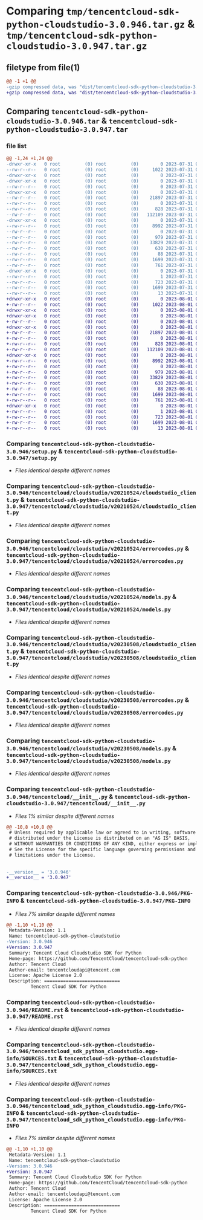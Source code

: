 # Comparing `tmp/tencentcloud-sdk-python-cloudstudio-3.0.946.tar.gz` & `tmp/tencentcloud-sdk-python-cloudstudio-3.0.947.tar.gz`

## filetype from file(1)

```diff
@@ -1 +1 @@
-gzip compressed data, was "dist/tencentcloud-sdk-python-cloudstudio-3.0.946.tar", last modified: Mon Jul 31 00:22:57 2023, max compression
+gzip compressed data, was "dist/tencentcloud-sdk-python-cloudstudio-3.0.947.tar", last modified: Tue Aug  1 00:34:10 2023, max compression
```

## Comparing `tencentcloud-sdk-python-cloudstudio-3.0.946.tar` & `tencentcloud-sdk-python-cloudstudio-3.0.947.tar`

### file list

```diff
@@ -1,24 +1,24 @@
-drwxr-xr-x   0 root         (0) root         (0)        0 2023-07-31 00:22:57.000000 tencentcloud-sdk-python-cloudstudio-3.0.946/
--rw-r--r--   0 root         (0) root         (0)     1022 2023-07-31 00:22:57.000000 tencentcloud-sdk-python-cloudstudio-3.0.946/setup.py
-drwxr-xr-x   0 root         (0) root         (0)        0 2023-07-31 00:22:57.000000 tencentcloud-sdk-python-cloudstudio-3.0.946/tencentcloud/
-drwxr-xr-x   0 root         (0) root         (0)        0 2023-07-31 00:22:57.000000 tencentcloud-sdk-python-cloudstudio-3.0.946/tencentcloud/cloudstudio/
--rw-r--r--   0 root         (0) root         (0)        0 2023-07-31 00:22:57.000000 tencentcloud-sdk-python-cloudstudio-3.0.946/tencentcloud/cloudstudio/__init__.py
-drwxr-xr-x   0 root         (0) root         (0)        0 2023-07-31 00:22:57.000000 tencentcloud-sdk-python-cloudstudio-3.0.946/tencentcloud/cloudstudio/v20210524/
--rw-r--r--   0 root         (0) root         (0)    21897 2023-07-31 00:22:57.000000 tencentcloud-sdk-python-cloudstudio-3.0.946/tencentcloud/cloudstudio/v20210524/cloudstudio_client.py
--rw-r--r--   0 root         (0) root         (0)        0 2023-07-31 00:22:57.000000 tencentcloud-sdk-python-cloudstudio-3.0.946/tencentcloud/cloudstudio/v20210524/__init__.py
--rw-r--r--   0 root         (0) root         (0)      828 2023-07-31 00:22:57.000000 tencentcloud-sdk-python-cloudstudio-3.0.946/tencentcloud/cloudstudio/v20210524/errorcodes.py
--rw-r--r--   0 root         (0) root         (0)   112109 2023-07-31 00:22:57.000000 tencentcloud-sdk-python-cloudstudio-3.0.946/tencentcloud/cloudstudio/v20210524/models.py
-drwxr-xr-x   0 root         (0) root         (0)        0 2023-07-31 00:22:57.000000 tencentcloud-sdk-python-cloudstudio-3.0.946/tencentcloud/cloudstudio/v20230508/
--rw-r--r--   0 root         (0) root         (0)     8992 2023-07-31 00:22:57.000000 tencentcloud-sdk-python-cloudstudio-3.0.946/tencentcloud/cloudstudio/v20230508/cloudstudio_client.py
--rw-r--r--   0 root         (0) root         (0)        0 2023-07-31 00:22:57.000000 tencentcloud-sdk-python-cloudstudio-3.0.946/tencentcloud/cloudstudio/v20230508/__init__.py
--rw-r--r--   0 root         (0) root         (0)      979 2023-07-31 00:22:57.000000 tencentcloud-sdk-python-cloudstudio-3.0.946/tencentcloud/cloudstudio/v20230508/errorcodes.py
--rw-r--r--   0 root         (0) root         (0)    33829 2023-07-31 00:22:57.000000 tencentcloud-sdk-python-cloudstudio-3.0.946/tencentcloud/cloudstudio/v20230508/models.py
--rw-r--r--   0 root         (0) root         (0)      630 2023-07-31 00:22:57.000000 tencentcloud-sdk-python-cloudstudio-3.0.946/tencentcloud/__init__.py
--rw-r--r--   0 root         (0) root         (0)       88 2023-07-31 00:22:57.000000 tencentcloud-sdk-python-cloudstudio-3.0.946/setup.cfg
--rw-r--r--   0 root         (0) root         (0)     1699 2023-07-31 00:22:57.000000 tencentcloud-sdk-python-cloudstudio-3.0.946/PKG-INFO
--rw-r--r--   0 root         (0) root         (0)      761 2023-07-31 00:22:57.000000 tencentcloud-sdk-python-cloudstudio-3.0.946/README.rst
-drwxr-xr-x   0 root         (0) root         (0)        0 2023-07-31 00:22:57.000000 tencentcloud-sdk-python-cloudstudio-3.0.946/tencentcloud_sdk_python_cloudstudio.egg-info/
--rw-r--r--   0 root         (0) root         (0)        1 2023-07-31 00:22:57.000000 tencentcloud-sdk-python-cloudstudio-3.0.946/tencentcloud_sdk_python_cloudstudio.egg-info/dependency_links.txt
--rw-r--r--   0 root         (0) root         (0)      723 2023-07-31 00:22:57.000000 tencentcloud-sdk-python-cloudstudio-3.0.946/tencentcloud_sdk_python_cloudstudio.egg-info/SOURCES.txt
--rw-r--r--   0 root         (0) root         (0)     1699 2023-07-31 00:22:57.000000 tencentcloud-sdk-python-cloudstudio-3.0.946/tencentcloud_sdk_python_cloudstudio.egg-info/PKG-INFO
--rw-r--r--   0 root         (0) root         (0)       13 2023-07-31 00:22:57.000000 tencentcloud-sdk-python-cloudstudio-3.0.946/tencentcloud_sdk_python_cloudstudio.egg-info/top_level.txt
+drwxr-xr-x   0 root         (0) root         (0)        0 2023-08-01 00:34:10.000000 tencentcloud-sdk-python-cloudstudio-3.0.947/
+-rw-r--r--   0 root         (0) root         (0)     1022 2023-08-01 00:34:10.000000 tencentcloud-sdk-python-cloudstudio-3.0.947/setup.py
+drwxr-xr-x   0 root         (0) root         (0)        0 2023-08-01 00:34:10.000000 tencentcloud-sdk-python-cloudstudio-3.0.947/tencentcloud/
+drwxr-xr-x   0 root         (0) root         (0)        0 2023-08-01 00:34:10.000000 tencentcloud-sdk-python-cloudstudio-3.0.947/tencentcloud/cloudstudio/
+-rw-r--r--   0 root         (0) root         (0)        0 2023-08-01 00:34:10.000000 tencentcloud-sdk-python-cloudstudio-3.0.947/tencentcloud/cloudstudio/__init__.py
+drwxr-xr-x   0 root         (0) root         (0)        0 2023-08-01 00:34:10.000000 tencentcloud-sdk-python-cloudstudio-3.0.947/tencentcloud/cloudstudio/v20210524/
+-rw-r--r--   0 root         (0) root         (0)    21897 2023-08-01 00:34:10.000000 tencentcloud-sdk-python-cloudstudio-3.0.947/tencentcloud/cloudstudio/v20210524/cloudstudio_client.py
+-rw-r--r--   0 root         (0) root         (0)        0 2023-08-01 00:34:10.000000 tencentcloud-sdk-python-cloudstudio-3.0.947/tencentcloud/cloudstudio/v20210524/__init__.py
+-rw-r--r--   0 root         (0) root         (0)      828 2023-08-01 00:34:10.000000 tencentcloud-sdk-python-cloudstudio-3.0.947/tencentcloud/cloudstudio/v20210524/errorcodes.py
+-rw-r--r--   0 root         (0) root         (0)   112109 2023-08-01 00:34:10.000000 tencentcloud-sdk-python-cloudstudio-3.0.947/tencentcloud/cloudstudio/v20210524/models.py
+drwxr-xr-x   0 root         (0) root         (0)        0 2023-08-01 00:34:10.000000 tencentcloud-sdk-python-cloudstudio-3.0.947/tencentcloud/cloudstudio/v20230508/
+-rw-r--r--   0 root         (0) root         (0)     8992 2023-08-01 00:34:10.000000 tencentcloud-sdk-python-cloudstudio-3.0.947/tencentcloud/cloudstudio/v20230508/cloudstudio_client.py
+-rw-r--r--   0 root         (0) root         (0)        0 2023-08-01 00:34:10.000000 tencentcloud-sdk-python-cloudstudio-3.0.947/tencentcloud/cloudstudio/v20230508/__init__.py
+-rw-r--r--   0 root         (0) root         (0)      979 2023-08-01 00:34:10.000000 tencentcloud-sdk-python-cloudstudio-3.0.947/tencentcloud/cloudstudio/v20230508/errorcodes.py
+-rw-r--r--   0 root         (0) root         (0)    33829 2023-08-01 00:34:10.000000 tencentcloud-sdk-python-cloudstudio-3.0.947/tencentcloud/cloudstudio/v20230508/models.py
+-rw-r--r--   0 root         (0) root         (0)      630 2023-08-01 00:34:10.000000 tencentcloud-sdk-python-cloudstudio-3.0.947/tencentcloud/__init__.py
+-rw-r--r--   0 root         (0) root         (0)       88 2023-08-01 00:34:10.000000 tencentcloud-sdk-python-cloudstudio-3.0.947/setup.cfg
+-rw-r--r--   0 root         (0) root         (0)     1699 2023-08-01 00:34:10.000000 tencentcloud-sdk-python-cloudstudio-3.0.947/PKG-INFO
+-rw-r--r--   0 root         (0) root         (0)      761 2023-08-01 00:34:10.000000 tencentcloud-sdk-python-cloudstudio-3.0.947/README.rst
+drwxr-xr-x   0 root         (0) root         (0)        0 2023-08-01 00:34:10.000000 tencentcloud-sdk-python-cloudstudio-3.0.947/tencentcloud_sdk_python_cloudstudio.egg-info/
+-rw-r--r--   0 root         (0) root         (0)        1 2023-08-01 00:34:10.000000 tencentcloud-sdk-python-cloudstudio-3.0.947/tencentcloud_sdk_python_cloudstudio.egg-info/dependency_links.txt
+-rw-r--r--   0 root         (0) root         (0)      723 2023-08-01 00:34:10.000000 tencentcloud-sdk-python-cloudstudio-3.0.947/tencentcloud_sdk_python_cloudstudio.egg-info/SOURCES.txt
+-rw-r--r--   0 root         (0) root         (0)     1699 2023-08-01 00:34:10.000000 tencentcloud-sdk-python-cloudstudio-3.0.947/tencentcloud_sdk_python_cloudstudio.egg-info/PKG-INFO
+-rw-r--r--   0 root         (0) root         (0)       13 2023-08-01 00:34:10.000000 tencentcloud-sdk-python-cloudstudio-3.0.947/tencentcloud_sdk_python_cloudstudio.egg-info/top_level.txt
```

### Comparing `tencentcloud-sdk-python-cloudstudio-3.0.946/setup.py` & `tencentcloud-sdk-python-cloudstudio-3.0.947/setup.py`

 * *Files identical despite different names*

### Comparing `tencentcloud-sdk-python-cloudstudio-3.0.946/tencentcloud/cloudstudio/v20210524/cloudstudio_client.py` & `tencentcloud-sdk-python-cloudstudio-3.0.947/tencentcloud/cloudstudio/v20210524/cloudstudio_client.py`

 * *Files identical despite different names*

### Comparing `tencentcloud-sdk-python-cloudstudio-3.0.946/tencentcloud/cloudstudio/v20210524/errorcodes.py` & `tencentcloud-sdk-python-cloudstudio-3.0.947/tencentcloud/cloudstudio/v20210524/errorcodes.py`

 * *Files identical despite different names*

### Comparing `tencentcloud-sdk-python-cloudstudio-3.0.946/tencentcloud/cloudstudio/v20210524/models.py` & `tencentcloud-sdk-python-cloudstudio-3.0.947/tencentcloud/cloudstudio/v20210524/models.py`

 * *Files identical despite different names*

### Comparing `tencentcloud-sdk-python-cloudstudio-3.0.946/tencentcloud/cloudstudio/v20230508/cloudstudio_client.py` & `tencentcloud-sdk-python-cloudstudio-3.0.947/tencentcloud/cloudstudio/v20230508/cloudstudio_client.py`

 * *Files identical despite different names*

### Comparing `tencentcloud-sdk-python-cloudstudio-3.0.946/tencentcloud/cloudstudio/v20230508/errorcodes.py` & `tencentcloud-sdk-python-cloudstudio-3.0.947/tencentcloud/cloudstudio/v20230508/errorcodes.py`

 * *Files identical despite different names*

### Comparing `tencentcloud-sdk-python-cloudstudio-3.0.946/tencentcloud/cloudstudio/v20230508/models.py` & `tencentcloud-sdk-python-cloudstudio-3.0.947/tencentcloud/cloudstudio/v20230508/models.py`

 * *Files identical despite different names*

### Comparing `tencentcloud-sdk-python-cloudstudio-3.0.946/tencentcloud/__init__.py` & `tencentcloud-sdk-python-cloudstudio-3.0.947/tencentcloud/__init__.py`

 * *Files 1% similar despite different names*

```diff
@@ -10,8 +10,8 @@
 # Unless required by applicable law or agreed to in writing, software
 # distributed under the License is distributed on an "AS IS" BASIS,
 # WITHOUT WARRANTIES OR CONDITIONS OF ANY KIND, either express or implied.
 # See the License for the specific language governing permissions and
 # limitations under the License.
 
 
-__version__ = '3.0.946'
+__version__ = '3.0.947'
```

### Comparing `tencentcloud-sdk-python-cloudstudio-3.0.946/PKG-INFO` & `tencentcloud-sdk-python-cloudstudio-3.0.947/PKG-INFO`

 * *Files 7% similar despite different names*

```diff
@@ -1,10 +1,10 @@
 Metadata-Version: 1.1
 Name: tencentcloud-sdk-python-cloudstudio
-Version: 3.0.946
+Version: 3.0.947
 Summary: Tencent Cloud Cloudstudio SDK for Python
 Home-page: https://github.com/TencentCloud/tencentcloud-sdk-python
 Author: Tencent Cloud
 Author-email: tencentcloudapi@tencent.com
 License: Apache License 2.0
 Description: ============================
         Tencent Cloud SDK for Python
```

### Comparing `tencentcloud-sdk-python-cloudstudio-3.0.946/README.rst` & `tencentcloud-sdk-python-cloudstudio-3.0.947/README.rst`

 * *Files identical despite different names*

### Comparing `tencentcloud-sdk-python-cloudstudio-3.0.946/tencentcloud_sdk_python_cloudstudio.egg-info/SOURCES.txt` & `tencentcloud-sdk-python-cloudstudio-3.0.947/tencentcloud_sdk_python_cloudstudio.egg-info/SOURCES.txt`

 * *Files identical despite different names*

### Comparing `tencentcloud-sdk-python-cloudstudio-3.0.946/tencentcloud_sdk_python_cloudstudio.egg-info/PKG-INFO` & `tencentcloud-sdk-python-cloudstudio-3.0.947/tencentcloud_sdk_python_cloudstudio.egg-info/PKG-INFO`

 * *Files 7% similar despite different names*

```diff
@@ -1,10 +1,10 @@
 Metadata-Version: 1.1
 Name: tencentcloud-sdk-python-cloudstudio
-Version: 3.0.946
+Version: 3.0.947
 Summary: Tencent Cloud Cloudstudio SDK for Python
 Home-page: https://github.com/TencentCloud/tencentcloud-sdk-python
 Author: Tencent Cloud
 Author-email: tencentcloudapi@tencent.com
 License: Apache License 2.0
 Description: ============================
         Tencent Cloud SDK for Python
```

